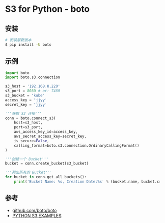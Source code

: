 # S3 for Python - boto

## 安装

```bash
# 安装最新版本
$ pip install -U boto
```

## 示例

```python
import boto
import boto.s3.connection

s3_host = '192.168.8.220'
s3_port = 8080 # or: 7480
s3_bucket = 'kube'
access_key = 'jjyy'
secret_key = 'jjyy'

'''获取 S3 连接'''
conn = boto.connect_s3(
    host=s3_host,
    port=s3_port,
    aws_access_key_id=access_key,
    aws_secret_access_key=secret_key,
    is_secure=False,
    calling_format=boto.s3.connection.OrdinaryCallingFormat()
)

'''创建一个 Bucket'''
bucket = conn.create_bucket(s3_bucket)

'''列出所有的 Bucket'''
for bucket in conn.get_all_buckets():
    print('Bucket Name: %s, Creation Date:%s' % (bucket.name, bucket.creation_date))
```

## 参考

* [github.com/boto/boto](https://github.com/boto/boto)
* [PYTHON S3 EXAMPLES](http://docs.ceph.com/docs/master/radosgw/s3/python/)
